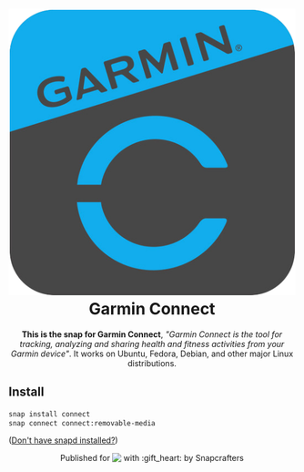 <h1 align="center">
  <img src="snap/gui/connect.png" alt="Project">
  <br />
  Garmin Connect
</h1>

<p align="center"><b>This is the snap for Garmin Connect</b>, <i>"Garmin Connect is the tool for tracking, analyzing and sharing health and fitness activities from your Garmin device"</i>. It works on Ubuntu, Fedora, Debian, and other major Linux distributions.</p>

## Install

    snap install connect
    snap connect connect:removable-media

([Don't have snapd installed?](https://snapcraft.io/docs/core/install))

<p align="center">Published for <img src="http://anything.codes/slack-emoji-for-techies/emoji/tux.png" align="top" width="24" /> with :gift_heart: by Snapcrafters</p>

